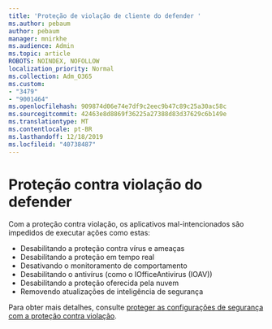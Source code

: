 ```yaml
---
title: 'Proteção de violação de cliente do defender '
ms.author: pebaum
author: pebaum
manager: mnirkhe
ms.audience: Admin
ms.topic: article
ROBOTS: NOINDEX, NOFOLLOW
localization_priority: Normal
ms.collection: Adm_O365
ms.custom:
- "3479"
- "9001464"
ms.openlocfilehash: 909874d06e74e7df9c2eec9b47c89c25a30ac58c
ms.sourcegitcommit: 42463e8d8869f36225a27388d83d37629c6b149e
ms.translationtype: MT
ms.contentlocale: pt-BR
ms.lasthandoff: 12/18/2019
ms.locfileid: "40738487"
---
```

# <a name="defender-tamper-protection"></a>Proteção contra violação do defender 

Com a proteção contra violação, os aplicativos mal-intencionados são impedidos de executar ações como estas:

- Desabilitando a proteção contra vírus e ameaças
- Desabilitando a proteção em tempo real
- Desativando o monitoramento de comportamento
- Desabilitando o antivírus (como o IOfficeAntivirus (IOAV))
- Desabilitando a proteção oferecida pela nuvem
- Removendo atualizações de inteligência de segurança

Para obter mais detalhes, consulte [proteger as configurações de segurança com a proteção contra violação](https://docs.microsoft.com/windows/security/threat-protection/windows-defender-antivirus/prevent-changes-to-security-settings-with-tamper-protection).